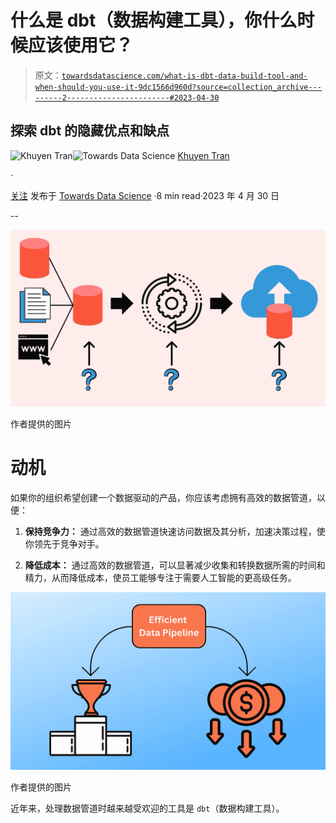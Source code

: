 # 什么是 dbt（数据构建工具），你什么时候应该使用它？

> 原文：[`towardsdatascience.com/what-is-dbt-data-build-tool-and-when-should-you-use-it-9dc1566d960d?source=collection_archive---------2-----------------------#2023-04-30`](https://towardsdatascience.com/what-is-dbt-data-build-tool-and-when-should-you-use-it-9dc1566d960d?source=collection_archive---------2-----------------------#2023-04-30)

## 探索 dbt 的隐藏优点和缺点

[](https://khuyentran1476.medium.com/?source=post_page-----9dc1566d960d--------------------------------)![Khuyen Tran](https://khuyentran1476.medium.com/?source=post_page-----9dc1566d960d--------------------------------)[](https://towardsdatascience.com/?source=post_page-----9dc1566d960d--------------------------------)![Towards Data Science](https://towardsdatascience.com/?source=post_page-----9dc1566d960d--------------------------------) [Khuyen Tran](https://khuyentran1476.medium.com/?source=post_page-----9dc1566d960d--------------------------------)

·

[关注](https://medium.com/m/signin?actionUrl=https%3A%2F%2Fmedium.com%2F_%2Fsubscribe%2Fuser%2F84a02493194a&operation=register&redirect=https%3A%2F%2Ftowardsdatascience.com%2Fwhat-is-dbt-data-build-tool-and-when-should-you-use-it-9dc1566d960d&user=Khuyen+Tran&userId=84a02493194a&source=post_page-84a02493194a----9dc1566d960d---------------------post_header-----------) 发布于 [Towards Data Science](https://towardsdatascience.com/?source=post_page-----9dc1566d960d--------------------------------) ·8 min read·2023 年 4 月 30 日[](https://medium.com/m/signin?actionUrl=https%3A%2F%2Fmedium.com%2F_%2Fvote%2Ftowards-data-science%2F9dc1566d960d&operation=register&redirect=https%3A%2F%2Ftowardsdatascience.com%2Fwhat-is-dbt-data-build-tool-and-when-should-you-use-it-9dc1566d960d&user=Khuyen+Tran&userId=84a02493194a&source=-----9dc1566d960d---------------------clap_footer-----------)

--

[](https://medium.com/m/signin?actionUrl=https%3A%2F%2Fmedium.com%2F_%2Fbookmark%2Fp%2F9dc1566d960d&operation=register&redirect=https%3A%2F%2Ftowardsdatascience.com%2Fwhat-is-dbt-data-build-tool-and-when-should-you-use-it-9dc1566d960d&source=-----9dc1566d960d---------------------bookmark_footer-----------)![](img/8fd7187361494d3070374a447154da1a.png)

作者提供的图片

# 动机

如果你的组织希望创建一个数据驱动的产品，你应该考虑拥有高效的数据管道，以便：

1.  **保持竞争力：** 通过高效的数据管道快速访问数据及其分析，加速决策过程，使你领先于竞争对手。

1.  **降低成本：** 通过高效的数据管道，可以显著减少收集和转换数据所需的时间和精力，从而降低成本，使员工能够专注于需要人工智能的更高级任务。

![](img/1da42b35f889b90b992755664495c754.png)

作者提供的图片

近年来，处理数据管道时越来越受欢迎的工具是 `dbt`（数据构建工具）。
